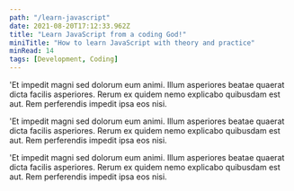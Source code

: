 ```yaml
---
path: "/learn-javascript"
date: 2021-08-20T17:12:33.962Z
title: "Learn JavaScript from a coding God!"
miniTitle: "How to learn JavaScript with theory and practice"
minRead: 14
tags: [Development, Coding]
---
```


'Et impedit magni sed dolorum eum animi. Illum asperiores beatae quaerat dicta facilis asperiores. Rerum ex quidem nemo explicabo quibusdam est aut. Rem perferendis impedit ipsa eos nisi.

'Et impedit magni sed dolorum eum animi. Illum asperiores beatae quaerat dicta facilis asperiores. Rerum ex quidem nemo explicabo quibusdam est aut. Rem perferendis impedit ipsa eos nisi.

'Et impedit magni sed dolorum eum animi. Illum asperiores beatae quaerat dicta facilis asperiores. Rerum ex quidem nemo explicabo quibusdam est aut. Rem perferendis impedit ipsa eos nisi.
